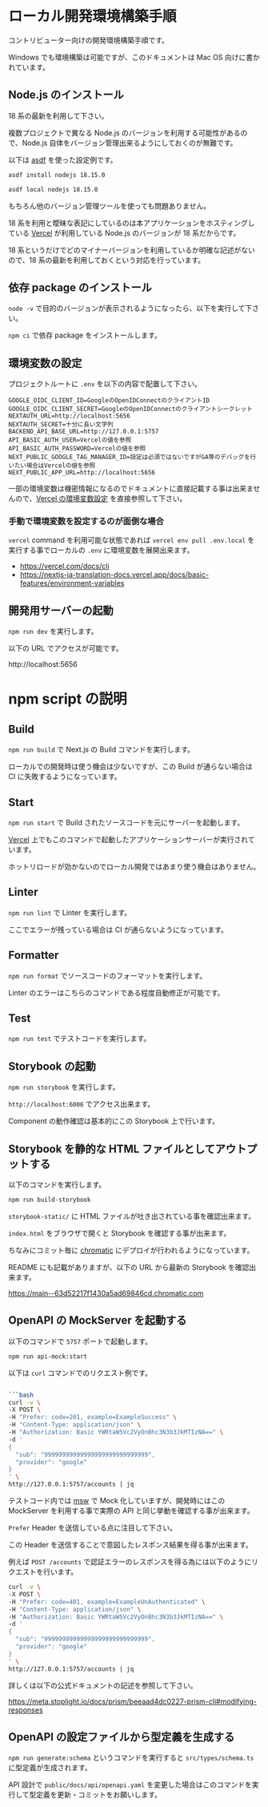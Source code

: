# ローカル開発環境構築手順

コントリビューター向けの開発環境構築手順です。

Windows でも環境構築は可能ですが、このドキュメントは Mac OS 向けに書かれています。

## Node.js のインストール

18 系の最新を利用して下さい。

複数プロジェクトで異なる Node.js のバージョンを利用する可能性があるので、Node.js 自体をバージョン管理出来るようにしておくのが無難です。

以下は [asdf](https://asdf-vm.com) を使った設定例です。

```bash
asdf install nodejs 18.15.0

asdf local nodejs 18.15.0
```

もちろん他のバージョン管理ツールを使っても問題ありません。

18 系を利用と曖昧な表記にしているのは本アプリケーションをホスティングしている [Vercel](https://vercel.com) が利用している Node.js のバージョンが 18 系だからです。

18 系というだけでどのマイナーバージョンを利用しているか明確な記述がないので、18 系の最新を利用しておくという対応を行っています。

## 依存 package のインストール

`node -v` で目的のバージョンが表示されるようになったら、以下を実行して下さい。

`npm ci` で依存 package をインストールします。

## 環境変数の設定

プロジェクトルートに `.env` を以下の内容で配置して下さい。

```
GOOGLE_OIDC_CLIENT_ID=GoogleのOpenIDConnectのクライアントID
GOOGLE_OIDC_CLIENT_SECRET=GoogleのOpenIDConnectのクライアントシークレット
NEXTAUTH_URL=http://localhost:5656
NEXTAUTH_SECRET=十分に長い文字列
BACKEND_API_BASE_URL=http://127.0.0.1:5757
API_BASIC_AUTH_USER=Vercelの値を参照
API_BASIC_AUTH_PASSWORD=Vercelの値を参照
NEXT_PUBLIC_GOOGLE_TAG_MANAGER_ID=設定は必須ではないですがGA等のデバッグを行いたい場合はVercelの値を参照
NEXT_PUBLIC_APP_URL=http://localhost:5656
```

一部の環境変数は機密情報になるのでドキュメントに直接記載する事は出来ませんので、[Vercel の環境変数設定](https://vercel.com/commew/timelogger-web/settings/environment-variables) を直接参照して下さい。

### 手動で環境変数を設定するのが面倒な場合

`vercel` command を利用可能な状態であれば `vercel env pull .env.local` を実行する事でローカルの `.env` に環境変数を展開出来ます。

- https://vercel.com/docs/cli
- https://nextjs-ja-translation-docs.vercel.app/docs/basic-features/environment-variables

## 開発用サーバーの起動

`npm run dev` を実行します。

以下の URL でアクセスが可能です。

http://localhost:5656

# npm script の説明

## Build

`npm run build` で Next.js の Build コマンドを実行します。

ローカルでの開発時は使う機会は少ないですが、この Build が通らない場合は CI に失敗するようになっています。

## Start

`npm run start` で Build されたソースコードを元にサーバーを起動します。

[Vercel](https://vercel.com) 上でもこのコマンドで起動したアプリケーションサーバーが実行されています。

ホットリロードが効かないのでローカル開発ではあまり使う機会はありません。

## Linter

`npm run lint` で Linter を実行します。

ここでエラーが残っている場合は CI が通らないようになっています。

## Formatter

`npm run format` でソースコードのフォーマットを実行します。

Linter のエラーはこちらのコマンドである程度自動修正が可能です。

## Test

`npm run test` でテストコードを実行します。

## Storybook の起動

`npm run storybook` を実行します。

`http://localhost:6006` でアクセス出来ます。

Component の動作確認は基本的にこの Storybook 上で行います。

## Storybook を静的な HTML ファイルとしてアウトプットする

以下のコマンドを実行します。

```bash
npm run build-storybook
```

`storybook-static/` に HTML ファイルが吐き出されている事を確認出来ます。

`index.html` をブラウザで開くと Storybook を確認する事が出来ます。

ちなみにコミット毎に [chromatic](https://www.chromatic.com/builds?appId=63d52217f1430a5ad69846cd) にデプロイが行われるようになっています。

README にも記載がありますが、以下の URL から最新の Storybook を確認出来ます。

https://main--63d52217f1430a5ad69846cd.chromatic.com

## OpenAPI の MockServer を起動する

以下のコマンドで `5757` ポートで起動します。

```bash
npm run api-mock:start
```

以下は `curl` コマンドでのリクエスト例です。

````bash

```bash
curl -v \
-X POST \
-H "Prefer: code=201, example=ExampleSuccess" \
-H "Content-Type: application/json" \
-H "Authorization: Basic YWRtaW5Vc2VyOnBhc3N3b3JkMTIzNA==" \
-d '
{
  "sub": "99999999999999999999999999999",
  "provider": "google"
}
' \
http://127.0.0.1:5757/accounts | jq
````

テストコード内では [msw](https://mswjs.io/) で Mock 化していますが、開発時にはこの MockServer を利用する事で実際の API と同じ挙動を確認する事が出来ます。

`Prefer` Header を送信している点に注目して下さい。

この Header を送信することで意図したレスポンス結果を得る事が出来ます。

例えば `POST /accounts` で認証エラーのレスポンスを得る為には以下のようにリクエストを行います。

```bash
curl -v \
-X POST \
-H "Prefer: code=401, example=ExampleUnAuthenticated" \
-H "Content-Type: application/json" \
-H "Authorization: Basic YWRtaW5Vc2VyOnBhc3N3b3JkMTIzNA==" \
-d '
{
  "sub": "99999999999999999999999999999",
  "provider": "google"
}
' \
http://127.0.0.1:5757/accounts | jq
```

詳しくは以下の公式ドキュメントの記述を参照して下さい。

https://meta.stoplight.io/docs/prism/beeaad4dc0227-prism-cli#modifying-responses

## OpenAPI の設定ファイルから型定義を生成する

`npm run generate:schema` というコマンドを実行すると `src/types/schema.ts` に型定義が生成されます。

API 設計で `public/docs/api/openapi.yaml` を変更した場合はこのコマンドを実行して型定義を更新・コミットをお願いします。
